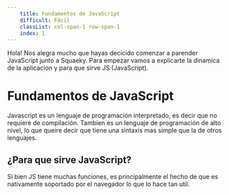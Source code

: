 ```yaml
---
    title: Fundamentos de JavaScript
    difficult: Fácil
    classList: col-span-1 row-span-1
    index: 1
---
```


Hola! Nos alegra mucho que hayas decicido comenzar a parender JavaScript junto a Squaeky. Para empezar vamos a explicarte la dinamica de la aplicacion y para que sirve JS (JavaScript).

# Fundamentos de JavaScript

Javascript es un lenguaje de programación interpretado, es decir que no requiere de compilación. Tambien es un lenguaje de programación de alto nivel, lo que queire decir que tiene una sintaxis mas simple que la de otros lenguajes.

## ¿Para que sirve JavaScript?

Si bien JS tiene muchas funciones, es principalmente el hecho de que es nativamente soportado por el navegador lo que lo hace tan util.
